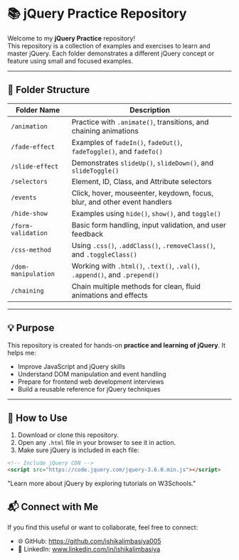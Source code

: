 # 📚 jQuery Practice Repository

Welcome to my **jQuery Practice** repository!  
This repository is a collection of examples and exercises to learn and master jQuery. Each folder demonstrates a different jQuery concept or feature using small and focused examples.

---

## 📁 Folder Structure

| Folder Name          | Description                                                                 |
|----------------------|-----------------------------------------------------------------------------|
| `/animation`         | Practice with `.animate()`, transitions, and chaining animations             |
| `/fade-effect`       | Examples of `fadeIn()`, `fadeOut()`, `fadeToggle()`, and `fadeTo()`         |
| `/slide-effect`      | Demonstrates `slideUp()`, `slideDown()`, and `slideToggle()`                |
| `/selectors`         | Element, ID, Class, and Attribute selectors                                 |
| `/events`            | Click, hover, mouseenter, keydown, focus, blur, and other event handlers    |
| `/hide-show`         | Examples using `hide()`, `show()`, and `toggle()`                           |
| `/form-validation`   | Basic form handling, input validation, and user feedback                    |
| `/css-method`        | Using `.css()`, `.addClass()`, `.removeClass()`, and `.toggleClass()`       |
| `/dom-manipulation`  | Working with `.html()`, `.text()`, `.val()`, `.append()`, and `.prepend()`  |
| `/chaining`          | Chain multiple methods for clean, fluid animations and effects              |

---

## 💡 Purpose

This repository is created for hands-on **practice and learning of jQuery**. It helps me:

- Improve JavaScript and jQuery skills  
- Understand DOM manipulation and event handling  
- Prepare for frontend web development interviews  
- Build a reusable reference for jQuery techniques

---

## 🔧 How to Use

1. Download or clone this repository.
2. Open any `.html` file in your browser to see it in action.
3. Make sure jQuery is included in each file:

```html
<!-- Include jQuery CDN -->
<script src="https://code.jquery.com/jquery-3.6.0.min.js"></script>
```
"Learn more about jQuery by exploring tutorials on W3Schools."

## 📬 Connect with Me

If you find this useful or want to collaborate, feel free to connect:

- 🌐 GitHub: https://github.com/ishikalimbasiya005
- 💼 LinkedIn: www.linkedin.com/in/ishikalimbasiya

